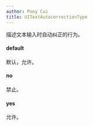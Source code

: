 ```yaml
---
author: Pony Cui
title: UITextAutocorrectionType
---
```


描述文本输入时自动纠正的行为。

#### default
默认，允许。

#### no
禁止。

#### yes
允许。